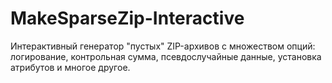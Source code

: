 # MakeSparseZip-Interactive
Интерактивный генератор "пустых" ZIP-архивов с множеством опций: логирование, контрольная сумма, псевдослучайные данные, установка атрибутов и многое другое.
